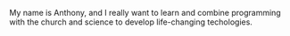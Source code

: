 My name is Anthony, and I really want to learn and combine programming with the church and science to develop life-changing techologies. 
